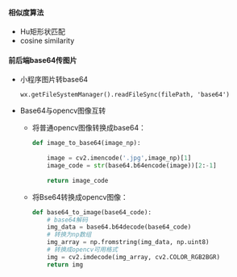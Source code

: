 #### 相似度算法

- Hu矩形状匹配
- cosine similarity

#### 前后端base64传图片

- 小程序图片转base64

  `wx.getFileSystemManager().readFileSync(filePath, 'base64') `

- Base64与opencv图像互转

  - 将普通opencv图像转换成base64：

    ```python
    def image_to_base64(image_np):
     
        image = cv2.imencode('.jpg',image_np)[1]
        image_code = str(base64.b64encode(image))[2:-1]
     
        return image_code
    ```

  - 将Bse64转换成opencv图像：

    ```python
    def base64_to_image(base64_code):
        # base64解码
        img_data = base64.b64decode(base64_code)
        # 转换为np数组
        img_array = np.fromstring(img_data, np.uint8)
        # 转换成opencv可用格式
        img = cv2.imdecode(img_array, cv2.COLOR_RGB2BGR)
        return img
    ```

  
